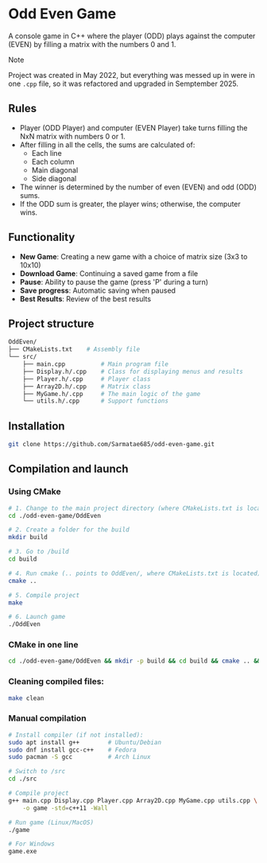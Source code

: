 # Odd Even Game
A console game in C++ where the player (ODD) plays against the computer (EVEN) by filling a matrix with the numbers 0 and 1.

> [!NOTE]
> Project was created in May 2022, but everything was messed up in were in one `.cpp` file, so it was refactored and upgraded in Semptember 2025.

## Rules

- Player (ODD Player) and computer (EVEN Player) take turns filling the NxN matrix with numbers 0 or 1.
- After filling in all the cells, the sums are calculated of:
  - Each line
  - Each column  
  - Main diagonal
  - Side diagonal
- The winner is determined by the number of even (EVEN) and odd (ODD) sums.
- If the ODD sum is greater, the player wins; otherwise, the computer wins.

## Functionality

- **New Game**: Creating a new game with a choice of matrix size (3x3 to 10x10)
- **Download Game**: Continuing a saved game from a file
- **Pause**: Ability to pause the game (press 'P' during a turn)
- **Save progress**: Automatic saving when paused
- **Best Results**: Review of the best results

## Project structure
```bash
OddEven/
├── CMakeLists.txt    # Assembly file
└── src/
    ├── main.cpp          # Main program file
    ├── Display.h/.cpp    # Class for displaying menus and results
    ├── Player.h/.cpp     # Player class
    ├── Array2D.h/.cpp    # Matrix class
    ├── MyGame.h/.cpp     # The main logic of the game
    └── utils.h/.cpp      # Support functions
```

## Installation
```bash
git clone https://github.com/Sarmatae685/odd-even-game.git
```


## Compilation and launch
### Using CMake
```bash
# 1. Change to the main project directory (where CMakeLists.txt is located)
cd ./odd-even-game/OddEven

# 2. Create a folder for the build
mkdir build

# 3. Go to /build
cd build

# 4. Run cmake (.. points to OddEven/, where CMakeLists.txt is located)
cmake ..

# 5. Compile project
make

# 6. Launch game
./OddEven
```

### CMake in one line
```bash
cd ./odd-even-game/OddEven && mkdir -p build && cd build && cmake .. && make && ./OddEven
```

### Cleaning compiled files:
```bash
make clean
```


### Manual compilation
```bash
# Install compiler (if not installed):
sudo apt install g++        # Ubuntu/Debian
sudo dnf install gcc-c++    # Fedora
sudo pacman -S gcc          # Arch Linux

# Switch to /src
cd ./src

# Compile project
g++ main.cpp Display.cpp Player.cpp Array2D.cpp MyGame.cpp utils.cpp \
    -o game -std=c++11 -Wall

# Run game (Linux/MacOS)
./game

# For Windows
game.exe
```
